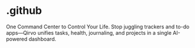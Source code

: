 # .github
One Command Center to Control Your Life. Stop juggling trackers and to-do apps—Qirvo unifies tasks, health, journaling, and projects in a single AI-powered dashboard.

